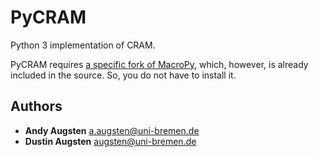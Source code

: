 # PyCRAM

Python 3 implementation of CRAM.

PyCRAM requires [a specific fork of MacroPy](https://github.com/daugsten93/macropy), which, however, is already included in the source. So, you do not have to install it.

## Authors

* **Andy Augsten** <a.augsten@uni-bremen.de>
* **Dustin Augsten** <augsten@uni-bremen.de>
